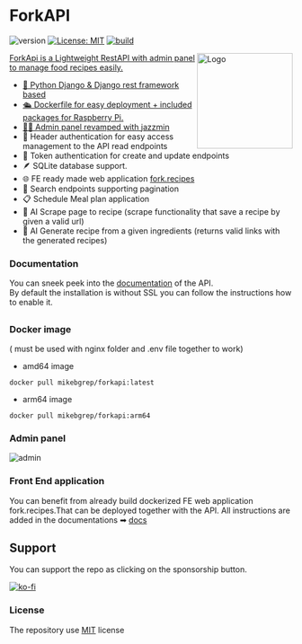 # ForkAPI

![version](https://img.shields.io/badge/version-3.0.0-green) [![License: MIT](https://img.shields.io/badge/License-MIT-yellow.svg)](https://opensource.org/licenses/MIT)  <a aria-label="Build" href="https://github.com/mikebgrep/forkapi/actions?query=Build%20and%20Push%20to%20Docker%20Registry">
    <img alt="build" src="https://img.shields.io/github/actions/workflow/status/mikebgrep/forkapi/run-tests.yml?label=Build&logo=github&style=flat-quare&labelColor=000000" />

<img align="right" src="https://github.com/mikebgrep/foodie/blob/master/assets/logo.png" height="170px" alt="Logo">

ForkApi is a Lightweight RestAPI with admin panel to manage food recipes easily. 

 
   - 🐍 Python Django & Django rest framework based
   - 🛳 Dockerfile for easy deployment + included packages for Raspberry Pi.
   - 👨‍🍳 Admin panel revamped with [jazzmin](https://github.com/farridav/django-jazzmin)
   - 🔐 Header authentication for easy access management to the API read endpoints
   - 🔐 Token authentication for create and update endpoints
   - 🪶 SQLite database support.
   - 🌐︎ FE ready made web application [fork.recipes](https://github.com/mikebgrep/fork.recipes)
   - 🔎 Search endpoints supporting pagination
   - 📋 Schedule Meal plan application
   - 🤖 AI Scrape page to recipe (scrape functionality that save a recipe by given a valid url)
   - 🤖 AI Generate recipe from a given ingredients (returns valid links with the generated recipes)

### Documentation
You can sneek peek into  the [documentation](https://mikebgrep.github.io/forkapi/) of the API. \
By default the installation is without SSL you can follow the instructions how to enable it.
## 

### Docker image 
( must be used with nginx folder and .env file together to work) 

- amd64 image
```
docker pull mikebgrep/forkapi:latest
```
- arm64 image
```
docker pull mikebgrep/forkapi:arm64
```
### Admin panel 
![admin](https://github.com/mikebgrep/foodie/blob/master/assets/admin.gif)

### Front End application
You can benefit from already build dockerized FE web application fork.recipes.That can be deployed together with the API.
All instructions are added in the documentations ➡ [docs](https://mikebgrep.github.io/forkapi/clients/)

## Support 
You can support the repo as clicking on the sponsorship button.

[![ko-fi](https://ko-fi.com/img/githubbutton_sm.svg)](https://ko-fi.com/mikebgrep)

### License
The repository use [MIT](https://opensource.org/licenses/MIT) license

